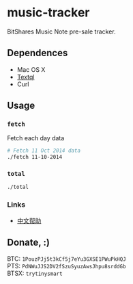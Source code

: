 
# music-tracker

BitShares Music Note pre-sale tracker.


## Dependences

* Mac OS X
* [Textql][]
* Curl


## Usage

### `fetch`

Fetch each day data


```sh
# Fetch 11 Oct 2014 data
./fetch 11-10-2014
```

### `total`

```sh
./total
```

### Links

* [中文帮助](README_CN.md)

## Donate, :)

BTC: `1PouzPJj5t3kCf5j7eYu3GXSE1PWuPkHQJ`    
PTS: `PdNWuJJS2DV2fSzuSyuzAwsJhpu8srddGb`    
BTSX: `trytinysmart`    

[textql]: https://github.com/dinedal/textql
